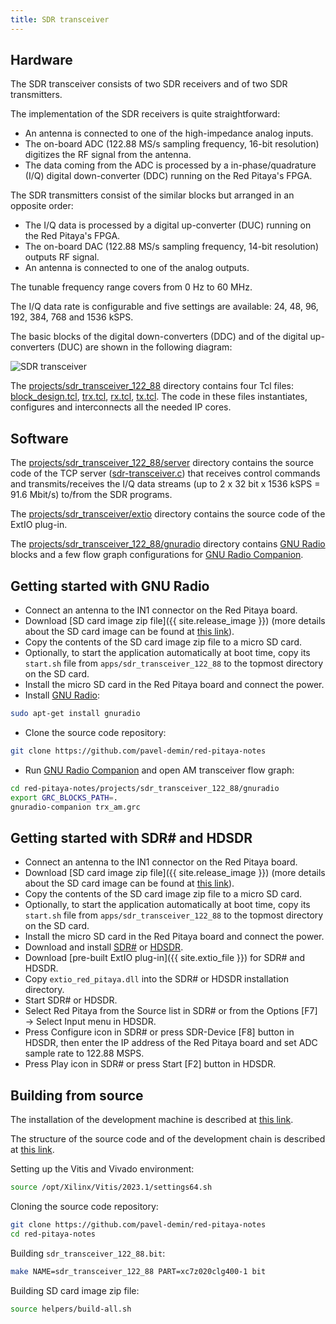 ```yaml
---
title: SDR transceiver
---
```


## Hardware

The SDR transceiver consists of two SDR receivers and of two SDR transmitters.

The implementation of the SDR receivers is quite straightforward:

- An antenna is connected to one of the high-impedance analog inputs.
- The on-board ADC (122.88 MS/s sampling frequency, 16-bit resolution) digitizes the RF signal from the antenna.
- The data coming from the ADC is processed by a in-phase/quadrature (I/Q) digital down-converter (DDC) running on the Red Pitaya's FPGA.

The SDR transmitters consist of the similar blocks but arranged in an opposite order:

- The I/Q data is processed by a digital up-converter (DUC) running on the Red Pitaya's FPGA.
- The on-board DAC (122.88 MS/s sampling frequency, 14-bit resolution) outputs RF signal.
- An antenna is connected to one of the analog outputs.

The tunable frequency range covers from 0 Hz to 60 MHz.

The I/Q data rate is configurable and five settings are available: 24, 48, 96, 192, 384, 768 and 1536 kSPS.

The basic blocks of the digital down-converters (DDC) and of the digital up-converters (DUC) are shown in the following diagram:

![SDR transceiver](/img/sdr-transceiver-122-88.png)

The [projects/sdr_transceiver_122_88](https://github.com/pavel-demin/red-pitaya-notes/tree/master/projects/sdr_transceiver_122_88) directory contains four Tcl files: [block_design.tcl](https://github.com/pavel-demin/red-pitaya-notes/blob/master/projects/sdr_transceiver_122_88/block_design.tcl), [trx.tcl](https://github.com/pavel-demin/red-pitaya-notes/blob/master/projects/sdr_transceiver_122_88/trx.tcl), [rx.tcl](https://github.com/pavel-demin/red-pitaya-notes/blob/master/projects/sdr_transceiver_122_88/rx.tcl), [tx.tcl](https://github.com/pavel-demin/red-pitaya-notes/blob/master/projects/sdr_transceiver_122_88/tx.tcl). The code in these files instantiates, configures and interconnects all the needed IP cores.

## Software

The [projects/sdr_transceiver_122_88/server](https://github.com/pavel-demin/red-pitaya-notes/tree/master/projects/sdr_transceiver_122_88/server) directory contains the source code of the TCP server ([sdr-transceiver.c](https://github.com/pavel-demin/red-pitaya-notes/blob/master/projects/sdr_transceiver_122_88/server/sdr-transceiver.c)) that receives control commands and transmits/receives the I/Q data streams (up to 2 x 32 bit x 1536 kSPS = 91.6 Mbit/s) to/from the SDR programs.

The [projects/sdr_transceiver/extio](https://github.com/pavel-demin/red-pitaya-notes/tree/master/projects/sdr_transceiver/extio) directory contains the source code of the ExtIO plug-in.

The [projects/sdr_transceiver_122_88/gnuradio](https://github.com/pavel-demin/red-pitaya-notes/tree/master/projects/sdr_transceiver_122_88/gnuradio) directory contains [GNU Radio](https://www.gnuradio.org) blocks and a few flow graph configurations for [GNU Radio Companion](https://wiki.gnuradio.org/index.php/GNURadioCompanion).

## Getting started with GNU Radio

- Connect an antenna to the IN1 connector on the Red Pitaya board.
- Download [SD card image zip file]({{ site.release_image }}) (more details about the SD card image can be found at [this link](/alpine.md)).
- Copy the contents of the SD card image zip file to a micro SD card.
- Optionally, to start the application automatically at boot time, copy its `start.sh` file from `apps/sdr_transceiver_122_88` to the topmost directory on the SD card.
- Install the micro SD card in the Red Pitaya board and connect the power.
- Install [GNU Radio](https://www.gnuradio.org):

```bash
sudo apt-get install gnuradio
```

- Clone the source code repository:

```bash
git clone https://github.com/pavel-demin/red-pitaya-notes
```

- Run [GNU Radio Companion](https://wiki.gnuradio.org/index.php/GNURadioCompanion) and open AM transceiver flow graph:

```bash
cd red-pitaya-notes/projects/sdr_transceiver_122_88/gnuradio
export GRC_BLOCKS_PATH=.
gnuradio-companion trx_am.grc
```

## Getting started with SDR# and HDSDR

- Connect an antenna to the IN1 connector on the Red Pitaya board.
- Download [SD card image zip file]({{ site.release_image }}) (more details about the SD card image can be found at [this link](/alpine.md)).
- Copy the contents of the SD card image zip file to a micro SD card.
- Optionally, to start the application automatically at boot time, copy its `start.sh` file from `apps/sdr_transceiver_122_88` to the topmost directory on the SD card.
- Install the micro SD card in the Red Pitaya board and connect the power.
- Download and install [SDR#](https://www.dropbox.com/sh/5fy49wae6xwxa8a/AAAdAcU238cppWziK4xPRIADa/sdr/sdrsharp_v1.0.0.1361_with_plugins.zip?dl=1) or [HDSDR](https://www.hdsdr.de).
- Download [pre-built ExtIO plug-in]({{ site.extio_file }}) for SDR# and HDSDR.
- Copy `extio_red_pitaya.dll` into the SDR# or HDSDR installation directory.
- Start SDR# or HDSDR.
- Select Red Pitaya from the Source list in SDR# or from the Options [F7] &rarr; Select Input menu in HDSDR.
- Press Configure icon in SDR# or press SDR-Device [F8] button in HDSDR, then enter the IP address of the Red Pitaya board and set ADC sample rate to 122.88 MSPS.
- Press Play icon in SDR# or press Start [F2] button in HDSDR.

## Building from source

The installation of the development machine is described at [this link](/development-machine.md).

The structure of the source code and of the development chain is described at [this link](/led-blinker.md).

Setting up the Vitis and Vivado environment:

```bash
source /opt/Xilinx/Vitis/2023.1/settings64.sh
```

Cloning the source code repository:

```bash
git clone https://github.com/pavel-demin/red-pitaya-notes
cd red-pitaya-notes
```

Building `sdr_transceiver_122_88.bit`:

```bash
make NAME=sdr_transceiver_122_88 PART=xc7z020clg400-1 bit
```

Building SD card image zip file:

```bash
source helpers/build-all.sh
```

